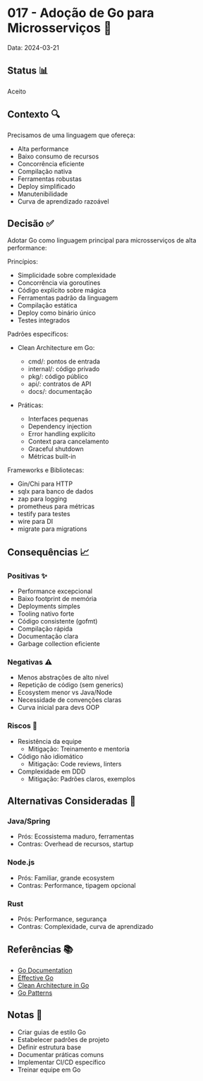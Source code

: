 # 017 - Adoção de Go para Microsserviços 🦫

Data: 2024-03-21

## Status 📊

Aceito

## Contexto 🔍

Precisamos de uma linguagem que ofereça:
- Alta performance
- Baixo consumo de recursos
- Concorrência eficiente
- Compilação nativa
- Ferramentas robustas
- Deploy simplificado
- Manutenibilidade
- Curva de aprendizado razoável

## Decisão ✅

Adotar Go como linguagem principal para microsserviços de alta performance:

Princípios:
- Simplicidade sobre complexidade
- Concorrência via goroutines
- Código explícito sobre mágica
- Ferramentas padrão da linguagem
- Compilação estática
- Deploy como binário único
- Testes integrados

Padrões específicos:
- Clean Architecture em Go:
  - cmd/: pontos de entrada
  - internal/: código privado
  - pkg/: código público
  - api/: contratos de API
  - docs/: documentação

- Práticas:
  - Interfaces pequenas
  - Dependency injection
  - Error handling explícito
  - Context para cancelamento
  - Graceful shutdown
  - Métricas built-in

Frameworks e Bibliotecas:
- Gin/Chi para HTTP
- sqlx para banco de dados
- zap para logging
- prometheus para métricas
- testify para testes
- wire para DI
- migrate para migrations

## Consequências 📈

### Positivas ✨

- Performance excepcional
- Baixo footprint de memória
- Deployments simples
- Tooling nativo forte
- Código consistente (gofmt)
- Compilação rápida
- Documentação clara
- Garbage collection eficiente

### Negativas ⚠️

- Menos abstrações de alto nível
- Repetição de código (sem generics)
- Ecosystem menor vs Java/Node
- Necessidade de convenções claras
- Curva inicial para devs OOP

### Riscos 🚨

- Resistência da equipe
  - Mitigação: Treinamento e mentoria
- Código não idiomático
  - Mitigação: Code reviews, linters
- Complexidade em DDD
  - Mitigação: Padrões claros, exemplos

## Alternativas Consideradas 🔄

### Java/Spring
- Prós: Ecossistema maduro, ferramentas
- Contras: Overhead de recursos, startup

### Node.js
- Prós: Familiar, grande ecosystem
- Contras: Performance, tipagem opcional

### Rust
- Prós: Performance, segurança
- Contras: Complexidade, curva de aprendizado

## Referências 📚

- [Go Documentation](https://golang.org/doc/)
- [Effective Go](https://golang.org/doc/effective_go)
- [Clean Architecture in Go](https://www.youtube.com/watch?v=MzTcsI6tn-0)
- [Go Patterns](https://github.com/tmrts/go-patterns)

## Notas 📝

- Criar guias de estilo Go
- Estabelecer padrões de projeto
- Definir estrutura base
- Documentar práticas comuns
- Implementar CI/CD específico
- Treinar equipe em Go 